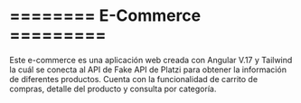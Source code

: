 # ======== E-Commerce =========

Este e-commerce es una aplicación web creada con Angular V.17 y Tailwind la cuál se conecta al API de Fake API de Platzi para obtener la información de diferentes productos. Cuenta con la funcionalidad de carrito de compras, detalle del producto y consulta por categoría.


